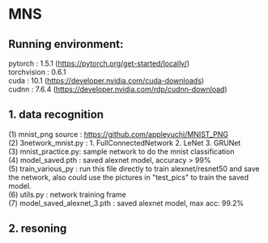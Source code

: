 # MNS  
## Running environment:  
pytorch : 1.5.1 (https://pytorch.org/get-started/locally/)  
torchvision : 0.6.1  
cuda : 10.1 (https://developer.nvidia.com/cuda-downloads)  
cudnn : 7.6.4 (https://developer.nvidia.com/rdp/cudnn-download)  

## 1. data recognition  
(1) mnist_png source : https://github.com/appleyuchi/MNIST_PNG  
(2) 3network_mnist.py : 1. FullConnectedNetwork  2. LeNet  3. GRUNet  
(3) mnist_practice.py: sample network to do the mnist classification  
(4) model_saved.pth : saved alexnet model, accuracy > 99%  
(5) train_various_py : run this file directly to train alexnet/resnet50 and save the network, also could use the pictures in "test_pics" to train the saved model.  
(6) utils.py : network training frame  
(7) model_saved_alexnet_3.pth : saved alexnet model, max acc: 99.2%    


## 2. resoning
